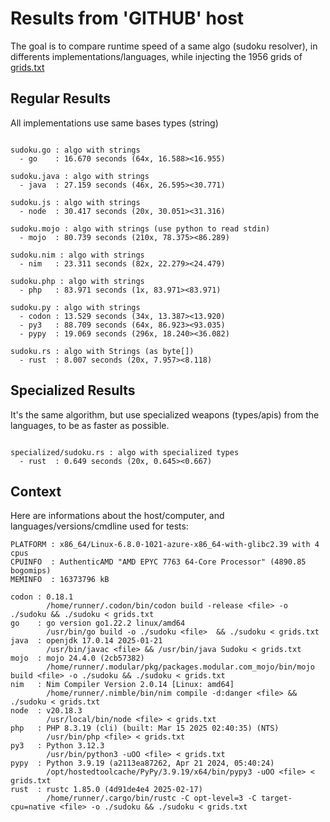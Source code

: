 # Results from 'GITHUB' host

The goal is to compare runtime speed of a same algo (sudoku resolver), in differents implementations/languages, while injecting the 1956 grids of [grids.txt](grids.txt)

## Regular Results

All implementations use same bases types (string)

```

sudoku.go : algo with strings
  - go    : 16.670 seconds (64x, 16.588><16.955)

sudoku.java : algo with strings
  - java  : 27.159 seconds (46x, 26.595><30.771)

sudoku.js : algo with strings
  - node  : 30.417 seconds (20x, 30.051><31.316)

sudoku.mojo : algo with strings (use python to read stdin)
  - mojo  : 80.739 seconds (210x, 78.375><86.289)

sudoku.nim : algo with strings
  - nim   : 23.311 seconds (82x, 22.279><24.479)

sudoku.php : algo with strings
  - php   : 83.971 seconds (1x, 83.971><83.971)

sudoku.py : algo with strings
  - codon : 13.529 seconds (34x, 13.387><13.920)
  - py3   : 88.709 seconds (64x, 86.923><93.035)
  - pypy  : 19.069 seconds (296x, 18.240><36.082)

sudoku.rs : algo with Strings (as byte[])
  - rust  : 8.007 seconds (20x, 7.957><8.118)

```

## Specialized Results

It's the same algorithm, but use specialized weapons (types/apis) from the languages, to be as faster as possible.

```

specialized/sudoku.rs : algo with specialized types
  - rust  : 0.649 seconds (20x, 0.645><0.667)

```
## Context

Here are informations about the host/computer, and languages/versions/cmdline used for tests:
```
PLATFORM : x86_64/Linux-6.8.0-1021-azure-x86_64-with-glibc2.39 with 4 cpus
CPUINFO  : AuthenticAMD "AMD EPYC 7763 64-Core Processor" (4890.85 bogomips)
MEMINFO  : 16373796 kB

codon : 0.18.1
        /home/runner/.codon/bin/codon build -release <file> -o ./sudoku && ./sudoku < grids.txt
go    : go version go1.22.2 linux/amd64
        /usr/bin/go build -o ./sudoku <file>  && ./sudoku < grids.txt
java  : openjdk 17.0.14 2025-01-21
        /usr/bin/javac <file> && /usr/bin/java Sudoku < grids.txt
mojo  : mojo 24.4.0 (2cb57382)
        /home/runner/.modular/pkg/packages.modular.com_mojo/bin/mojo build <file> -o ./sudoku && ./sudoku < grids.txt
nim   : Nim Compiler Version 2.0.14 [Linux: amd64]
        /home/runner/.nimble/bin/nim compile -d:danger <file> && ./sudoku < grids.txt
node  : v20.18.3
        /usr/local/bin/node <file> < grids.txt
php   : PHP 8.3.19 (cli) (built: Mar 15 2025 02:40:35) (NTS)
        /usr/bin/php <file> < grids.txt
py3   : Python 3.12.3
        /usr/bin/python3 -uOO <file> < grids.txt
pypy  : Python 3.9.19 (a2113ea87262, Apr 21 2024, 05:40:24)
        /opt/hostedtoolcache/PyPy/3.9.19/x64/bin/pypy3 -uOO <file> < grids.txt
rust  : rustc 1.85.0 (4d91de4e4 2025-02-17)
        /home/runner/.cargo/bin/rustc -C opt-level=3 -C target-cpu=native <file> -o ./sudoku && ./sudoku < grids.txt

```


